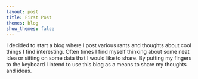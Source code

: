 ```yaml
---
layout: post
title: First Post
themes: blog
show_themes: false
---
```


I decided to start a blog where I post various rants and thoughts about cool things I find interesting. Often times I find myself thinking about some neat idea or sitting on some data that I would like to share. By putting my fingers to the keyboard I intend to use this blog as a means to share my thoughts and ideas.
